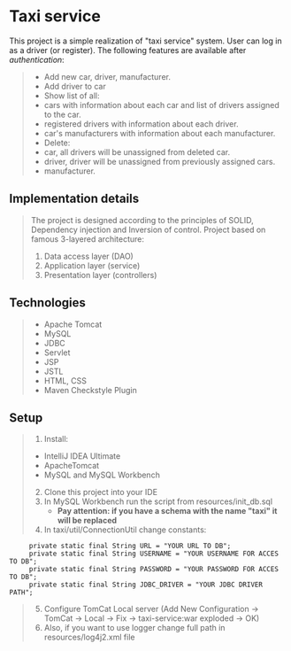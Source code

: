 # Taxi service

This project is a simple realization of "taxi service" system. 
User can log in as a driver (or register).
The following features are available after *authentication*:
> * Add new car, driver, manufacturer.
> * Add driver to car
> * Show list of all:
>  * cars with information about each car and list of drivers assigned to the car.
>  * registered drivers with information about each driver.
>  * car's manufacturers with information about each manufacturer.
> * Delete:
>  * car, all drivers will be unassigned from deleted car.
>  * driver, driver will be unassigned from previously assigned cars.
>  * manufacturer.
## Implementation details
  > The project is designed according to the principles of SOLID,
  > Dependency injection and Inversion of control.
  > Project based on famous 3-layered architecture:
> 1. Data access layer (DAO)
> 2. Application layer (service)
> 3. Presentation layer (controllers)
## Technologies
> * Apache Tomcat 
> * MySQL
> * JDBC
> * Servlet
> * JSP
> * JSTL
> * HTML, CSS
> * Maven Checkstyle Plugin
## Setup
>1. Install: 
>   * IntelliJ IDEA Ultimate
>   * ApacheTomcat
>   * MySQL and MySQL Workbench
> 2. Clone this project into your IDE
> 3. In MySQL Workbench run the script from resources/init_db.sql
>     * **Pay attention: if you have a schema with the name "taxi" it will be replaced**
> 4. In taxi/util/ConnectionUtil change constants:
```
     private static final String URL = "YOUR URL TO DB";
     private static final String USERNAME = "YOUR USERNAME FOR ACCES TO DB";
     private static final String PASSWORD = "YOUR PASSWORD FOR ACCES TO DB";
     private static final String JDBC_DRIVER = "YOUR JDBC DRIVER PATH";
```
> 5. Configure TomCat Local server (Add New Configuration -> TomCat -> Local -> Fix -> taxi-service:war exploded -> OK)
> 6. Also, if you want to use logger change full path in resources/log4j2.xml file
